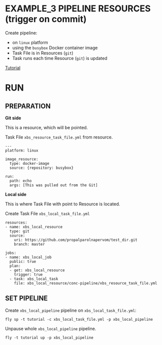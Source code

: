 # EXAMPLE_3 PIPELINE RESOURCES (trigger on commit)

Create pipeline:
  - on `linux` platform
  - using the `busybox` Docker container image
  - Task File is in Resources (`git`)
  - Task runs each time Resource (`git`) is updated
  
[Tutorial](https://concoursetutorial.com/basics/triggers/)


# RUN


## PREPARATION


**Git side**

This is a resource, which will be pointed.


Task File `xbs_resource_task_file.yml` from resource.
```
---
platform: linux

image_resource:
  type: docker-image
  source: {repository: busybox}

run:
  path: echo
  args: [This was pulled out from the Git]
```



**Local side**


This is where Task File with point to Resource is located.

Create Task File `xbs_local_task_file.yml`
```
resources:
- name: xbs_local_resource
  type: git
  source:
    uri: https://github.com/propalparolnapervom/test_dir.git
    branch: master
    
jobs:
- name: xbs_local_job
  public: true
  plan:
  - get: xbs_local_resource
    trigger: true
  - task: xbs_local_task
    file: xbs_local_resource/conc-pipeline/xbs_resource_task_file.yml 
```


## SET PIPELINE


Create `xbs_local_pipeline` pipeline on `xbs_local_task_file.yml`:
```
fly sp -t tutorial -c xbs_local_task_file.yml -p xbs_local_pipeline
```

Unpause whole `xbs_local_pipeline` pipeline.
```
fly -t tutorial up -p xbs_local_pipeline
```


































